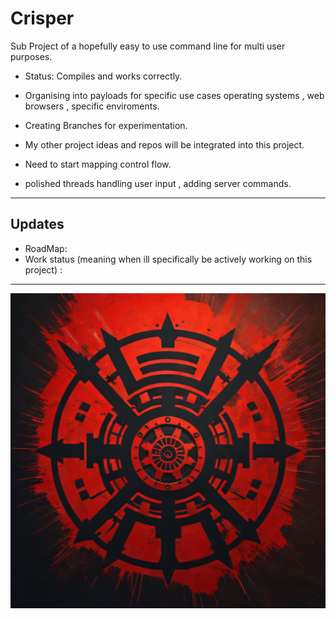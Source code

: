 # Crisper
Sub Project of a hopefully easy to use command line for multi user purposes.

-  Status: Compiles and works correctly.

- Organising into payloads for specific use cases operating systems , web browsers , specific enviroments.

- Creating Branches for experimentation. 
- My other project ideas and repos will be integrated into this project.
- Need to start mapping control flow.
- polished threads handling user input , adding server commands.

-------------------------------------------------------------------------
Updates
---

- RoadMap: 
- Work status (meaning when ill specifically be actively working on this project) :



-------------------------------------------------------------------------------------------------
![CRISPER2](https://raw.githubusercontent.com/indirectDirectEnumeration69/Crisper/main/CRISPER2.png)


